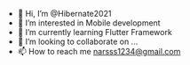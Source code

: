 - 👋 Hi, I’m @Hibernate2021
- 👀 I’m interested in Mobile development
- 🌱 I’m currently learning Flutter Framework
- 💞️ I’m looking to collaborate on ...
- 📫 How to reach me narsss1234@gmail.com

<!---
Hibernate2021/Hibernate2021 is a ✨ special ✨ repository because its `README.md` (this file) appears on your GitHub profile.
You can click the Preview link to take a look at your changes.
--->

